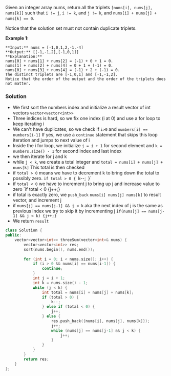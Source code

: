 Given an integer array nums, return all the triplets `[nums[i], nums[j], nums[k]]` such that `i != j`, `i != k`, and `j != k`, and `nums[i] + nums[j] + nums[k] == 0`.

Notice that the solution set must not contain duplicate triplets.

**Example 1:**

```
**Input:** nums = [-1,0,1,2,-1,-4]
**Output:** [[-1,-1,2],[-1,0,1]]
**Explanation:** 
nums[0] + nums[1] + nums[2] = (-1) + 0 + 1 = 0.
nums[1] + nums[2] + nums[4] = 0 + 1 + (-1) = 0.
nums[0] + nums[3] + nums[4] = (-1) + 2 + (-1) = 0.
The distinct triplets are [-1,0,1] and [-1,-1,2].
Notice that the order of the output and the order of the triplets does not matter.
```


### Solution
- We first sort the numbers index and initialize a result vector of int vectors `vector<vector<int>>`
- Three indices is hard, so we fix one index (i at 0) and use a for loop to keep iterating i
- We can't have duplicates, so we check if `i>0` and ``numbers[i] == numbers[i-1]`` If yes, we use a `continue` statement that skips this loop iteration and jumps to next value of i
- Inside the i for loop, we initialize `j = i + 1` for second element and `k = numbers.size() - 1` for second index and last index
- we then iterate for j and k
- while `j < k`, we create a total integer and `total = nums[i] + nums[j] + nums[k]` This total is then checked
- if `total > 0` means we have to decrement k to bring down the total to possibly zero.
  `if total > 0 {
	  `k--;`
	`}`
- if `total < 0` we have to increment j to bring up j and increase value to zero
`if total < 0 {j++;}
- if total is exactly zero, we `push_back` `nums[i] nums[j] nums[k]` to result vector, and increment j
- if `nums[j] == nums[j-1] && j < k` aka the next index of j is the same as previous index we try to skip it by incrementing j
  `if(nums[j] == nums[j-1] && j < k) {j++;}`
- We return `result`

```cpp
class Solution {
public:
    vector<vector<int>> threeSum(vector<int>& nums) {
        vector<vector<int>> res;
        sort(nums.begin(), nums.end());
        
        for (int i = 0; i < nums.size(); i++) {
            if (i > 0 && nums[i] == nums[i-1]) {
                continue;
            }
            int j = i + 1;
            int k = nums.size() - 1;
            while (j < k) {
                int total = nums[i] + nums[j] + nums[k];
                if (total > 0) {
                    k--;
                } else if (total < 0) {
                    j++;
                } else {
                    res.push_back({nums[i], nums[j], nums[k]});
                    j++;
                    while (nums[j] == nums[j-1] && j < k) {
                        j++;
                    }
                }
            }
        }
        return res;        
    }
};
```